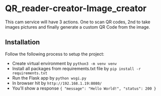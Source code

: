 # QR_reader-creator-Image_creator
This cam service will have 3 actions. One to scan QR codes, 2nd to take images pictures and finally generate a custom QR Code from the image.


## Installation

Follow the following process to setup the project:

* Create virtual environment by `python3 -m venv venv`
* Install all packages from requirements.txt file by `pip install -r requirements.txt`
* Run the Flask app by `python wsgi.py`
* In browser hit by `http://192.168.1.19:8080/`
* You'll show a response `{
    "message": "Hello World!",
    "status": 200
}`